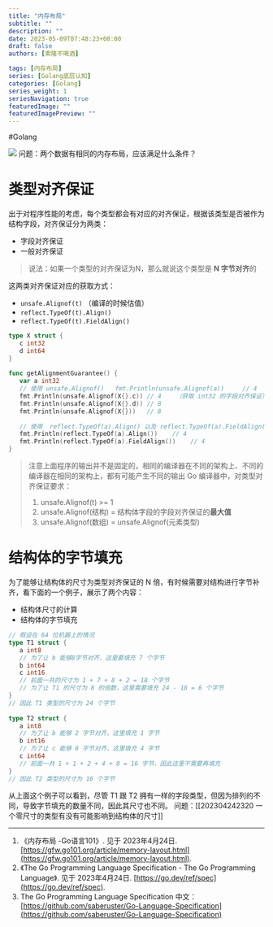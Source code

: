 ```yaml
---
title: "内存布局"
subtitle: ""
description: ""
date: 2023-05-09T07:48:23+08:00
draft: false
authors: [索隆不喝酒]

tags: [内存布局]
series: [Golang底层认知]
categories: [Golang]
series_weight: 1
seriesNavigation: true
featuredImage: ""
featuredImagePreview: ""
---
```

<!--more-->

#Golang 


![](images/posts/Pasted%20image%2020230424234822.png)
问题：两个数据有相同的内存布局，应该满足什么条件？

# 类型对齐保证
出于对程序性能的考虑，每个类型都会有对应的对齐保证，根据该类型是否被作为结构字段，对齐保证分为两类：
- 字段对齐保证
- 一般对齐保证
> 说法：如果一个类型的对齐保证为N，那么就说这个类型是 **N 字节对齐**的

这两类对齐保证对应的获取方式：
- `unsafe.Alignof(t)`   （编译的时候估值）
- `reflect.TypeOf(t).Align()`
- `reflect.TypeOf(t).FieldAlign()`
```go
type X struct {  
   c int32  
   d int64  
}  
  
func getAlignmentGuarantee() {  
   var a int32  
   // 使用 unsafe.Alignof()   fmt.Println(unsafe.Alignof(a))     // 4    （获取 int32 的一般对齐保证）  
   fmt.Println(unsafe.Alignof(X{}.c)) // 4    （获取 int32 的字段对齐保证）  
   fmt.Println(unsafe.Alignof(X{}.d)) // 8  
   fmt.Println(unsafe.Alignof(X{}))   // 8  
  
   // 使用  reflect.TypeOf(a).Align() 以及 reflect.TypeOf(a).FieldAlign()
   fmt.Println(reflect.TypeOf(a).Align())    // 4  
   fmt.Println(reflect.TypeOf(a).FieldAlign())    // 4  
}
```
> 注意上面程序的输出并不是固定的，相同的编译器在不同的架构上、不同的编译器在相同的架构上，都有可能产生不同的输出
> Go 编译器中，对类型对齐保证要求：
> 1. unsafe.Alignof(t) >= 1
> 2. unsafe.Alignof(结构) = 结构体字段的字段对齐保证的**最大值**
> 3. unsafe.Alignof(数组) = unsafe.Alignof(元素类型) 
# 结构体的字节填充
为了能够让结构体的尺寸为类型对齐保证的 N 倍，有时候需要对结构进行字节补齐，看下面的一个例子，展示了两个内容：
- 结构体尺寸的计算
- 结构体的字节填充
```go
// 假设在 64 位机器上的情况  
type T1 struct {  
   a int8  
   // 为了让 b 能够8字节对齐，这里要填充 7 个字节  
   b int64  
   c int16  
   // 前面一共的尺寸为 1 + 7 + 8 + 2 = 18 个字节  
   // 为了让 T1 的尺寸为 8 的倍数，这里需要填充 24 - 18 = 6 个字节  
}  
// 因此 T1 类型的尺寸为 24 个字节  
  
type T2 struct {  
   a int8  
   // 为了让 b 能够 2 字节对齐，这里填充 1 字节  
   b int16  
   // 为了让 c 能够 8 字节对齐，这里填充 4 字节  
   c int64  
   // 前面一共 1 + 1 + 2 + 4 + 8 = 16 字节，因此这里不需要再填充  
}  
// 因此 T2 类型的尺寸为 16 个字节
```
从上面这个例子可以看到，尽管 T1 跟 T2 拥有一样的字段类型，但因为排列的不同，导致字节填充的数量不同，因此其尺寸也不同。
问题：[[202304242320 一个零尺寸的类型有没有可能影响到结构体的尺寸]]


---
1. 《内存布局 -Go语言101》. 见于 2023年4月24日. [https://gfw.go101.org/article/memory-layout.html](https://gfw.go101.org/article/memory-layout.html).
2. 《The Go Programming Language Specification - The Go Programming Language》. 见于 2023年4月24日. [https://go.dev/ref/spec](https://go.dev/ref/spec).
3. The Go Programming Language Specification 中文：[https://github.com/saberuster/Go-Language-Specification](https://github.com/saberuster/Go-Language-Specification)